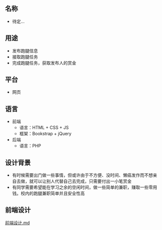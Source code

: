 ## 名称
- 待定...

## 用途
- 发布跑腿信息
- 接取跑腿任务
- 完成跑腿任务，获取发布人的赏金

## 平台
- 网页

## 语言
- 前端
    - 语言：HTML + CSS + JS
    - 框架：Bookstrap + jQuery
- 后端
    - 语言：PHP

## 设计背景
- 有时候需要出门做一些事情，但或许由于不方便、没时间、懒癌发作而不想亲自去做，就可以让别人代替自己去完成，只需要付出一小笔赏金
- 有同学需要希望能在学习之余的空闲时间，做一些简单的兼职，赚取一些零用钱。校内的跑腿兼职简单并且安全性高

## 前端设计
[前端设计.md](前端设计.md)